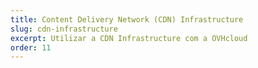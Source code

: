 ```yaml
---
title: Content Delivery Network (CDN) Infrastructure
slug: cdn-infrastructure
excerpt: Utilizar a CDN Infrastructure com a OVHcloud
order: 11
---
```

